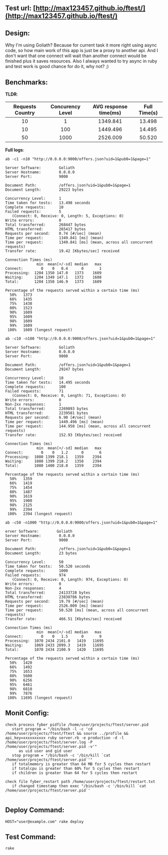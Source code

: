 Test url: [http://max123457.github.io/ftest/](http://max123457.github.io/ftest/)
---

Design:
---
Why I'm using Goliath? Because for current task it more right using async code, so how main work of this app is just be a proxy to another api. And I don't want that one connect will wait than another connect would be finished plus it saves resources. Also I always wanted to try async in ruby and test work is good chance for do it, why not? ;)

Benchmarks:
---

**TLDR**:

| Requests Country | Concurency Level| AVG response time(ms) | Full Time(s)  |
|:----------------:|:---------------:|:---------------------:|:-------------:|
|      10          | 1               | 1349.841              | 13.498        |
|      10          | 100             | 1449.496              | 14.495        |
|      50          | 1000            | 2526.009              | 50.520        |

**Full logs**:

```
ab -c1 -n10 "http://0.0.0.0:9000/offers.json?uid=1&pub0=1&page=1"

Server Software:        Goliath
Server Hostname:        0.0.0.0
Server Port:            9000

Document Path:          /offers.json?uid=1&pub0=1&page=1
Document Length:        29223 bytes

Concurrency Level:      1
Time taken for tests:   13.498 seconds
Complete requests:      10
Failed requests:        5
   (Connect: 0, Receive: 0, Length: 5, Exceptions: 0)
Write errors:           0
Total transferred:      268447 bytes
HTML transferred:       265417 bytes
Requests per second:    0.74 [#/sec] (mean)
Time per request:       1349.841 [ms] (mean)
Time per request:       1349.841 [ms] (mean, across all concurrent requests)
Transfer rate:          19.42 [Kbytes/sec] received

Connection Times (ms)
              min  mean[+/-sd] median   max
Connect:        0    0   0.4      0       1
Processing:  1204 1350 147.0   1373    1609
Waiting:     1204 1349 147.1   1372    1608
Total:       1204 1350 146.9   1373    1609

Percentage of the requests served within a certain time (ms)
  50%   1373
  66%   1435
  75%   1438
  80%   1523
  90%   1609
  95%   1609
  98%   1609
  99%   1609
 100%   1609 (longest request)

```

```
ab -c10 -n100 "http://0.0.0.0:9000/offers.json?uid=1&pub0=1&page=1"

Server Software:        Goliath
Server Hostname:        0.0.0.0
Server Port:            9000

Document Path:          /offers.json?uid=1&pub0=1&page=1
Document Length:        29247 bytes

Concurrency Level:      10
Time taken for tests:   14.495 seconds
Complete requests:      100
Failed requests:        71
   (Connect: 0, Receive: 0, Length: 71, Exceptions: 0)
Write errors:           0
Non-2xx responses:      1
Total transferred:      2269893 bytes
HTML transferred:       2239581 bytes
Requests per second:    6.90 [#/sec] (mean)
Time per request:       1449.496 [ms] (mean)
Time per request:       144.950 [ms] (mean, across all concurrent requests)
Transfer rate:          152.93 [Kbytes/sec] received

Connection Times (ms)
              min  mean[+/-sd] median   max
Connect:        0    0   1.2      0       6
Processing:  1080 1399 218.1   1359    2394
Waiting:     1080 1399 218.2   1358    2394
Total:       1080 1400 218.0   1359    2394

Percentage of the requests served within a certain time (ms)
  50%   1359
  66%   1419
  75%   1454
  80%   1487
  90%   1619
  95%   1900
  98%   2125
  99%   2394
 100%   2394 (longest request)
```

```
ab -c50 -n1000 "http://0.0.0.0:9000/offers.json?uid=1&pub0=1&page=1"

erver Software:        Goliath
Server Hostname:        0.0.0.0
Server Port:            9000

Document Path:          /offers.json?uid=1&pub0=1&page=1
Document Length:        23 bytes

Concurrency Level:      50
Time taken for tests:   50.520 seconds
Complete requests:      1000
Failed requests:        974
   (Connect: 0, Receive: 0, Length: 974, Exceptions: 0)
Write errors:           0
Non-2xx responses:      4
Total transferred:      24133728 bytes
HTML transferred:       23830786 bytes
Requests per second:    19.79 [#/sec] (mean)
Time per request:       2526.009 [ms] (mean)
Time per request:       50.520 [ms] (mean, across all concurrent requests)
Transfer rate:          466.51 [Kbytes/sec] received

Connection Times (ms)
              min  mean[+/-sd] median   max
Connect:        0    0   1.5      0       9
Processing:  1070 2434 2101.0   1419   11695
Waiting:     1069 2433 2099.3   1419   11695
Total:       1070 2434 2100.9   1420   11695

Percentage of the requests served within a certain time (ms)
  50%   1420
  66%   1492
  75%   1653
  80%   5600
  90%   6256
  95%   6461
  98%   6810
  99%   7876
 100%  11695 (longest request)
 ```
 
 Monit Config:
 ---
 
 ```
 check process fyber pidfile /home/user/projects/ftest/server.pid
    start program = "/bin/bash -l -c 'cd /home/user/projects/ftest/ftest && source ../profile && api_key=xxxxxxxxxx ruby server.rb -e production -d -l /home/user/projects/ftest/server.log -P /home/user/projects/ftest/server.pid -v'"
       as uid user and gid user
    stop program = "/bin/bash -c '/bin/kill `cat /home/user/projects/ftest/server.pid`'"
    if totalmemory is greater than 64 MB for 5 cycles then restart
    if totalcpu is greater than 60% for 5 cycles then restart
    if children is greater than 64 for 5 cycles then restart

check file fyber_restart path /home/user/projects/ftest/restart.txt
    if changed timestamp then exec "/bin/bash -c '/bin/kill `cat /home/user/projects/ftest/server.pid`'
    
 ```
 
 Deploy Command:
 ---
 
 ```
 HOST="user@example.com" rake deploy
 ```
 
 Test Command:
 ---
 ```
 rake
 ```
